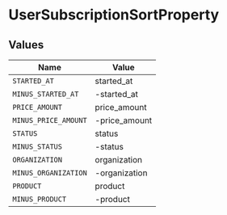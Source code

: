 # UserSubscriptionSortProperty


## Values

| Name                 | Value                |
| -------------------- | -------------------- |
| `STARTED_AT`         | started_at           |
| `MINUS_STARTED_AT`   | -started_at          |
| `PRICE_AMOUNT`       | price_amount         |
| `MINUS_PRICE_AMOUNT` | -price_amount        |
| `STATUS`             | status               |
| `MINUS_STATUS`       | -status              |
| `ORGANIZATION`       | organization         |
| `MINUS_ORGANIZATION` | -organization        |
| `PRODUCT`            | product              |
| `MINUS_PRODUCT`      | -product             |